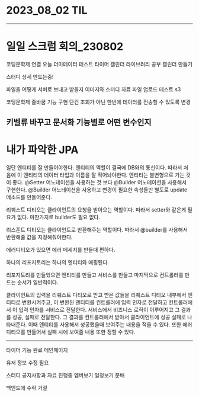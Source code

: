 # 2023_08_02 TIL
---
# 일일 스크럼 회의_230802

코딩문학제 연결
 오늘 더미테이터 테스트 타이머
 캘린더 라이브러리 공부
 캘린더 만들기

 스터디 상세 만드는중!
 
 파일을 어떻게 서버로 보내고 받을지
 이미지와 스터디 자료 파일 업로드 테스트 s3

코딩문학제 줄바꿈 기능 구현
단건 조회가 아닌 한번에 데이터를 전송할 수 있도록 변경


키벨류 바꾸고 문서화 기능별로 어떤 변수인지
---

# 내가 파악한 JPA

일단 엔티티를 잘 만들어야한다.
엔티티의 역할이 결국에 DB와의 통신이다.
따라서 처음에 이 엔티티의 데이터 타입과 이름을 잘 적어놔야한다.
엔티티는 불변형으로 가는 것이 좋다.
@Setter 어노테이션을 사용하는 것 보다 @Builder 어노테이션을 사용해서 구현한다.
@Builder 어노테이션을 사용하고 변경이 필요한 속성들만 별도로 update 메소드를 만들어준다.


리퀘스트 디티오는 클라이언트의 요청을 받아오는 역할이다.
따라서 setter와 같은게 필요가 없다. 마찬가지로 builder도 필요 없다.

리스폰트 디티오는 클라이언트로 반환해주는 역할이다.
따라서 @builder를 사용해서 반환해줄 값을 지정해줘야한다.

에러디티오가 있으면 에러 메세지를 만들때 편하다.

하나의 리포지토리는 하나의 엔티티와 매핑된다.

리포지토리를 만들었으면 엔티티를 만들고 서비스를 만들고 마지막으로 컨트롤러를 만드는 순서가 일반적이다.

클라이언트의 입력을 리퀘스트 디티오로 받고 받은 값들을 리퀘스트 디티오 내부에서 엔티티로 변환시켜주고,
이 변환된 엔티티를 컨트롤러에 입력 인자로 전달하고
컨트롤러에서 이 입력 인자를 서비스로 전달한다.
서비스에서 비즈니스 로직이 이루어지고 그 결과를 성공, 실패로 전달한다.
그 결과를 컨트롤러에서 받아서 클라이언트에 성공 실패로 나타내준다.
이때 엔티티를 사용해서 성공했을때 보여주는 내용을 적을 수 있다.
또한 에러디티오를 만들어서 실패 시에 보여줄 내용 또한 정할 수 있다.

---

타이머 기능 완료
메인페이지

유저 정보 수정 필요


스터디 공지사항과 자료 진행중
멤버보기 일정보기 분배

백엔드에 수락 거절


